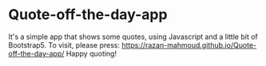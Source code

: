 # Quote-off-the-day-app
It's a simple app that shows some quotes, using Javascript and a little bit of Bootstrap5.
To visit, please press: 
https://razan-mahmoud.github.io/Quote-off-the-day-app/
Happy quoting!
